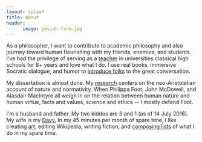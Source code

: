 ```yaml
---
layout: splash
title: About
header:
      image: josiah-farm.jpg
---
```


As a philosopher, I want to contribute to academic philosophy and also journey toward human flourishing with my friends, enemies, and students. I've had the privilege of serving as a [teacher](/teaching) in universities classical high schools for 8+ years and love what I do. I use real books, immersive Socratic dialogue, and humor to [introduce folks](/students) to the great conversation. 

My dissertation is almost done. My [research](/research) centers on the neo-Aristotelian account of nature and normativity. When Philippa Foot, John McDowell, and Alasdair MacIntyre all weigh in on the relation between human nature and human virtue, facts and values, science and ethics -- I mostly defend Foot.   

I'm a husband and father. My two kiddos are 3 and 1 (as of 14 July 2016). My wife is my [Davy.](https://en.wikipedia.org/wiki/A_Severe_Mercy) In my 45 minutes per month of spare time, I like creating [art](/art), editing Wikipedia, writing fiction, and [composing lists](https://en.wikipedia.org/wiki/Recursion) of what I do in my spare time. 

